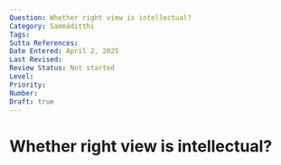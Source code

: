```yaml
---
Question: Whether right view is intellectual?
Category: Sammādiṭṭhi
Tags:
Sutta References:
Date Entered: April 2, 2025
Last Revised:
Review Status: Not started
Level: 
Priority: 
Number: 
Draft: true
---
```


# Whether right view is intellectual?

<!-- 

Notes:

I currently do not think right view is intellectual, but is something more experiential or intuitive, though I haven't exactly clarified what it is. There are pretty clear indications in the suttas that it is not a kind of intellectual knowledge in the sense of assenting to the right propositions and doctrines alone. However, while I do not think right view itself is intellectual, it nonetheless seems like is inseparable from intellectual doctrines. That is basically to say that one with right view, who knows directly that craving is the cause of suffering, knows that intellectually as well, at least under ordinary circumstances. To teach, preach, discuss, etc., about the Dhamma seems to necessitate a working intellectual view. So it seems that right view has a kind of intellectual counterpart or entails some kind of intellectual understanding.

 -->